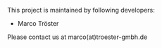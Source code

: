 This project is maintained by following developers:
- Marco Tröster

Please contact us at marco(at)troester-gmbh.de
